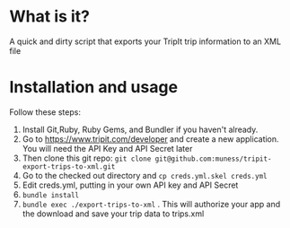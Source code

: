 # What is it?

A quick and dirty script that exports your TripIt trip information to an XML file

# Installation and usage

Follow these steps:
1. Install Git,Ruby, Ruby Gems, and Bundler if you haven't already.
1. Go to https://www.tripit.com/developer and create a new application. You will need the API Key and API Secret later
1. Then clone this git repo: `git clone git@github.com:muness/tripit-export-trips-to-xml.git`
1. Go to the checked out directory and `cp creds.yml.skel creds.yml`
1. Edit creds.yml, putting in your own API key and API Secret
1. `bundle install`
1. `bundle exec ./export-trips-to-xml` . This will authorize your app and the download and save your trip data to trips.xml

